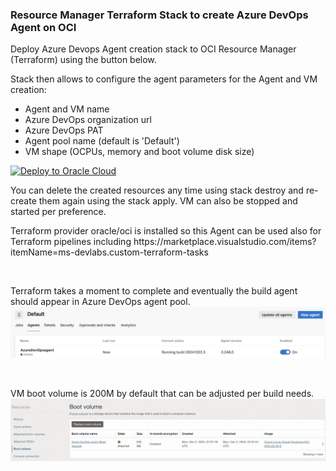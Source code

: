 
### Resource Manager Terraform Stack to create Azure DevOps Agent on OCI

Deploy Azure Devops Agent creation stack to OCI Resource Manager (Terraform) using the button below.
<p>
Stack then allows to configure the agent parameters for the Agent and VM creation:
<ul>
    <li>Agent and VM name</li>
    <li>Azure DevOps organization url</li>
    <li>Azure DevOps PAT</li>
    <li>Agent pool name (default is 'Default')</li>
    <li>VM shape (OCPUs, memory and boot volume disk size)</li>
</ul>
<p>

[![Deploy to Oracle Cloud](https://oci-resourcemanager-plugin.plugins.oci.oraclecloud.com/latest/deploy-to-oracle-cloud.svg)](https://cloud.oracle.com/resourcemanager/stacks/create?zipUrl=https://github.com/mikarinneoracle/Azure-DevOps-Agent-OCI-setup/releases/download/latest/azure-agent-stack.zip)

<p>
You can delete the created resources any time using stack destroy and re-create them again using the stack apply.
VM can also be stopped and started per preference.
<p>
Terraform provider oracle/oci is installed so this Agent can be used also for Terraform pipelines including https://marketplace.visualstudio.com/items?itemName=ms-devlabs.custom-terraform-tasks 
<p>
<br>

Terraform takes a moment to complete and eventually the build agent should appear in Azure DevOps agent pool.
<img src="azure-devops-agent.jpg" width="1200" />
<p>
<br>

VM boot volume is 200M by default that can be adjusted per build needs.
<img src="azure-devops-agent-vm.jpg" width="1200" />
<p>
